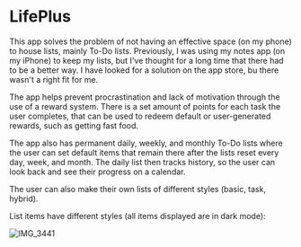 # LifePlus

This app solves the problem of not having an effective space (on my phone) to house lists, mainly To-Do lists. Previously, I was using my notes app (on my iPhone) to keep my lists, but I've thought for a long time that there had to be a better way.
I have looked for a solution on the app store, bu there wasn't a right fit for me.

The app helps prevent procrastination and lack of motivation through the use of a reward system. There is a set amount of points for each task the user completes, that can be used to redeem default or user-generated rewards, such as getting fast food.

The app also has permanent daily, weekly, and monthly To-Do lists where the user can set default items that remain there after the lists reset every day, week, and month. The daily list then tracks history, so the user can look back and see their progress on a calendar.

The user can also make their own lists of different styles (basic, task, hybrid). 


List items have different styles (all items displayed are in dark mode):


![IMG_3441](https://github.com/ShaneTracey7/LifePlus/assets/71601674/28bfa1f5-1de6-4e32-8747-7547dcdb55c2)




